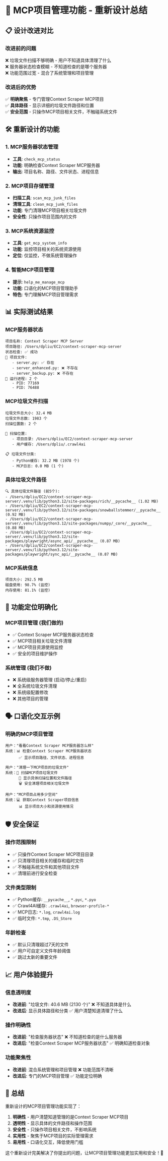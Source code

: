 # 🎯 MCP项目管理功能 - 重新设计总结

## 📋 设计改进对比

### **改进前的问题**
❌ 垃圾文件扫描不够明确 - 用户不知道具体清理了什么  
❌ 服务器状态检查模糊 - 不知道检查的是哪个服务器  
❌ 功能范围过宽 - 混合了系统管理和项目管理  

### **改进后的优势**
✅ **明确聚焦** - 专门管理Context Scraper MCP项目  
✅ **具体路径** - 显示详细的垃圾文件路径和位置  
✅ **安全范围** - 只操作MCP项目相关文件，不触碰系统文件  

## 🛠️ 重新设计的功能

### **1. MCP服务器状态管理**
- **工具**: `check_mcp_status`
- **功能**: 明确检查Context Scraper MCP服务器
- **输出**: 项目名称、路径、文件状态、进程信息

### **2. MCP项目存储管理**
- **扫描工具**: `scan_mcp_junk_files`
- **清理工具**: `clean_mcp_junk_files`
- **功能**: 专门清理MCP项目相关垃圾文件
- **安全性**: 只操作项目范围内的文件

### **3. MCP系统资源监控**
- **工具**: `get_mcp_system_info`
- **功能**: 监控项目相关的系统资源使用
- **定位**: 仅监控，不做系统管理操作

### **4. 智能MCP项目管理**
- **提示**: `help_me_manage_mcp`
- **功能**: 口语化的MCP项目管理助手
- **特色**: 专门理解MCP项目管理需求

## 📊 实际测试结果

### **MCP服务器状态**
```
项目名称: Context Scraper MCP Server
项目路径: /Users/dpliu/EC2/context-scraper-mcp-server
状态检查: ✅ 成功
📁 项目文件:
   - server.py: ✅ 存在
   - server_enhanced.py: ❌ 不存在
   - server_backup.py: ❌ 不存在
🔄 运行进程: 2 个
   - PID: 77169
   - PID: 76488
```

### **MCP垃圾文件扫描**
```
垃圾文件总大小: 32.4 MB
垃圾文件总数: 1983 个
扫描位置数: 2 个

📍 扫描位置:
   - 项目目录: /Users/dpliu/EC2/context-scraper-mcp-server
   - 用户缓存: /Users/dpliu/.crawl4ai

📋 垃圾文件分类:
   - Python缓存: 32.2 MB (1978 个)
   - MCP日志: 0.0 MB (1 个)
```

### **具体垃圾文件路径**
```
🔍 具体垃圾文件路径 (前5个):
- /Users/dpliu/EC2/context-scraper-mcp-server/.venv/lib/python3.12/site-packages/rich/__pycache__ (1.02 MB)
- /Users/dpliu/EC2/context-scraper-mcp-server/.venv/lib/python3.12/site-packages/snowballstemmer/__pycache__ (0.92 MB)
- /Users/dpliu/EC2/context-scraper-mcp-server/.venv/lib/python3.12/site-packages/numpy/_core/__pycache__ (0.88 MB)
- /Users/dpliu/EC2/context-scraper-mcp-server/.venv/lib/python3.12/site-packages/playwright/async_api/__pycache__ (0.87 MB)
- /Users/dpliu/EC2/context-scraper-mcp-server/.venv/lib/python3.12/site-packages/playwright/sync_api/__pycache__ (0.87 MB)
```

### **MCP系统信息**
```
项目大小: 292.5 MB
磁盘使用: 98.7% (监控)
内存使用: 81.1% (监控)
```

## 🎯 功能定位明确化

### **MCP项目管理 (我们做的)**
- ✅ Context Scraper MCP服务器状态检查
- ✅ MCP项目相关垃圾文件清理
- ✅ MCP项目资源使用监控
- ✅ 安全的项目维护操作

### **系统管理 (我们不做)**
- ❌ 系统级服务器管理 (启动/停止/重启)
- ❌ 全系统垃圾文件清理
- ❌ 系统级配置修改
- ❌ 其他项目的管理

## 🗣️ 口语化交互示例

### **明确的MCP项目管理**
```
用户："看看Context Scraper MCP服务器怎么样"
系统：📊 检查Context Scraper MCP服务器状态
      ✅ 显示项目路径、文件状态、进程信息

用户："清理一下MCP项目的垃圾文件"  
系统：🧹 扫描MCP项目垃圾文件
      📍 显示具体扫描位置和文件路径
      🗑️ 安全清理项目相关垃圾文件

用户："MCP项目占用多少空间"
系统：💻 获取Context Scraper项目信息
      📊 显示项目大小和资源使用情况
```

## 🛡️ 安全保证

### **操作范围限制**
- ✅ 只操作Context Scraper MCP项目目录
- ✅ 只清理项目相关的缓存和临时文件
- ✅ 不触碰系统文件和其他项目文件
- ✅ 清理前进行安全检查

### **文件类型限制**
- ✅ Python缓存: `__pycache__`, `*.pyc`, `*.pyo`
- ✅ Crawl4AI缓存: `.crawl4ai`, `browser-profile-*`
- ✅ MCP日志: `*.log`, `crawl4ai.log`
- ✅ 临时文件: `*.tmp`, `.DS_Store`

### **年龄检查**
- ✅ 默认只清理超过7天的文件
- ✅ 用户可自定义文件年龄阈值
- ✅ 跳过太新的重要文件

## 📈 用户体验提升

### **信息透明度**
- **改进前**: "垃圾文件: 40.6 MB (2130 个)" ❌ 不知道具体是什么
- **改进后**: 显示具体路径和分类 ✅ 用户清楚知道清理了什么

### **操作明确性**
- **改进前**: "检查服务器状态" ❌ 不知道检查的是什么服务器
- **改进后**: "检查Context Scraper MCP服务器状态" ✅ 明确知道检查对象

### **功能聚焦性**
- **改进前**: 混合系统管理和项目管理 ❌ 功能范围不清晰
- **改进后**: 专门的MCP项目管理 ✅ 功能定位明确

## 🎉 总结

重新设计的MCP项目管理功能实现了：

1. **明确性** - 用户清楚知道管理的是Context Scraper MCP项目
2. **透明性** - 显示具体的文件路径和操作范围
3. **安全性** - 只操作项目相关文件，不影响系统
4. **实用性** - 聚焦于MCP项目的实际管理需求
5. **易用性** - 口语化交互，降低使用门槛

这个重新设计完美解决了你提出的问题，让MCP项目管理功能更加实用和安全！🚀
